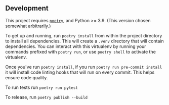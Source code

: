 

## Development

This project requires [`poetry`](https://python-poetry.org/docs/#installation), and Python >= 3.9.  (This version chosen somewhat arbitrarily.)

To get up and running, run `poetry install` from within the project directory to install all dependencies. This will create a `.venv` directory that will contain dependencies.  You can interact with this virtualenv by running your commands prefixed with `poetry run`, or use `poetry shell` to activate the virtualenv.

Once you've run `poetry install`, if you run `poetry run pre-commit install` it will install code linting hooks that will run on every commit.  This helps ensure code quality.

To run tests run `poetry run pytest`

To release, run `poetry publish --build`
